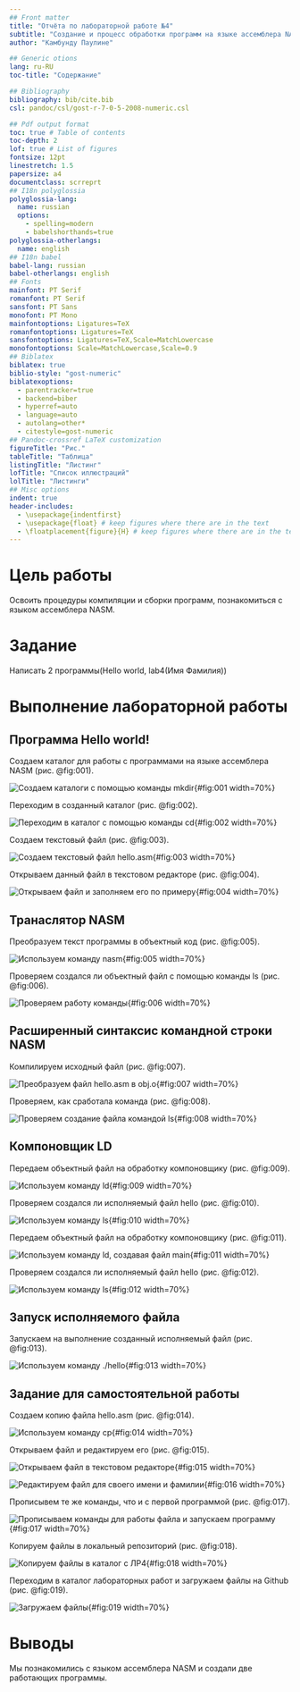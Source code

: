 ```yaml
---
## Front matter
title: "Отчёта по лабораторной работе №4"
subtitle: "Создание и процесс обработки программ на языке ассемблера NASM"
author: "Камбунду Паулине"

## Generic otions
lang: ru-RU
toc-title: "Содержание"

## Bibliography
bibliography: bib/cite.bib
csl: pandoc/csl/gost-r-7-0-5-2008-numeric.csl

## Pdf output format
toc: true # Table of contents
toc-depth: 2
lof: true # List of figures
fontsize: 12pt
linestretch: 1.5
papersize: a4
documentclass: scrreprt
## I18n polyglossia
polyglossia-lang:
  name: russian
  options:
	- spelling=modern
	- babelshorthands=true
polyglossia-otherlangs:
  name: english
## I18n babel
babel-lang: russian
babel-otherlangs: english
## Fonts
mainfont: PT Serif
romanfont: PT Serif
sansfont: PT Sans
monofont: PT Mono
mainfontoptions: Ligatures=TeX
romanfontoptions: Ligatures=TeX
sansfontoptions: Ligatures=TeX,Scale=MatchLowercase
monofontoptions: Scale=MatchLowercase,Scale=0.9
## Biblatex
biblatex: true
biblio-style: "gost-numeric"
biblatexoptions:
  - parentracker=true
  - backend=biber
  - hyperref=auto
  - language=auto
  - autolang=other*
  - citestyle=gost-numeric
## Pandoc-crossref LaTeX customization
figureTitle: "Рис."
tableTitle: "Таблица"
listingTitle: "Листинг"
lofTitle: "Список иллюстраций"
lolTitle: "Листинги"
## Misc options
indent: true
header-includes:
  - \usepackage{indentfirst}
  - \usepackage{float} # keep figures where there are in the text
  - \floatplacement{figure}{H} # keep figures where there are in the text
---
```


# Цель работы

Освоить процедуры компиляции и сборки программ, познакомиться с языком ассемблера NASM.

# Задание

Написать 2 программы(Hello world, lab4(Имя Фамилия))

# Выполнение лабораторной работы

## Программа Hello world!

Создаем каталог для работы с программами на языке ассемблера NASM (рис. @fig:001).

![Создаем каталоги с помощью команды mkdir](image/1.png){#fig:001 width=70%}

Переходим в  созданный каталог (рис. @fig:002).

![Переходим в каталог с помощью команды сd](image/2.png){#fig:002 width=70%}

Создаем текстовый файл (рис. @fig:003).

![Создаем текстовый файл hello.asm](image/3.png){#fig:003 width=70%}

Открываем данный файл в текстовом редакторе (рис. @fig:004).

![Открываем файл и заполняем его по примеру](image/4.png){#fig:004 width=70%}

## Транаслятор NASM

Преобразуем текст программы в объектный код (рис. @fig:005).

![Используем команду nasm](image/5.png){#fig:005 width=70%}

Проверяем создался ли объектный файл с помощью команды ls (рис. @fig:006).

![Проверяем работу команды](image/6.png){#fig:006 width=70%}

## Расширенный синтаксис командной строки NASM

Компилируем исходный файл (рис. @fig:007).

![Преобразуем файл hello.asm в obj.o](image/7.png){#fig:007 width=70%}

Проверяем, как сработала команда (рис. @fig:008).

![Проверяем создание файла командой ls](image/8.png){#fig:008 width=70%}

## Компоновщик LD

Передаем объектный файл на обработку компоновщику (рис. @fig:009).

![Используем команду ld](image/9.png){#fig:009 width=70%}

Проверяем создался ли исполняемый файл hello (рис. @fig:010).

![Используем команду ls](image/10.png){#fig:010 width=70%}

Передаем объектный файл на обработку компоновщику (рис. @fig:011).

![Используем команду ld, создавая файл main](image/11.png){#fig:011 width=70%}

Проверяем создался ли исполняемый файл hello (рис. @fig:012).

![Используем команду ls](image/12.png){#fig:012 width=70%}

## Запуск исполняемого файла

Запускаем на выполнение созданный исполняемый файл (рис. @fig:013).

![Используем команду ./hello](image/13.png){#fig:013 width=70%}

## Задание для самостоятельной работы

Создаем копию файла hello.asm (рис. @fig:014).

![Используем команду cp](image/14.png){#fig:014 width=70%}

Открываем файл и редактируем его (рис. @fig:015).

![Открываем файл в текстовом редакторе ](image/15.png){#fig:015 width=70%}

![Редактируем файл для своего имени и фамилии](image/16.png){#fig:016 width=70%}

Прописывем те же команды, что и с первой программой (рис. @fig:017).

![Прописываем команды для работы файла и запускаем программу](image/17.png){#fig:017 width=70%}

Копируем файлы в локальный репозиторий (рис. @fig:018).

![Копируем файлы в каталог с ЛР4](image/18.png){#fig:018 width=70%}

Переходим в каталог лабораторных работ и загружаем файлы на Github (рис. @fig:019).

![Загружаем файлы](image/19.png){#fig:019 width=70%}

# Выводы

Мы познакомились с языком ассемблера NASM и создали две работающих программы.

